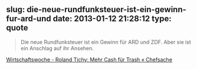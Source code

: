 slug: die-neue-rundfunksteuer-ist-ein-gewinn-fur-ard-und
date: 2013-01-12 21:28:12
type: quote
---

> Die neue Rundfunksteuer ist ein Gewinn für ARD und ZDF. Aber sie ist ein Anschlag auf ihr Ansehen.

[Wirtschaftswoche - Roland Tichy: Mehr Cash für Trash « Chefsache](http://blog.wiwo.de/chefsache/2013/01/12/mehr-cash-fur-trash/)

